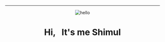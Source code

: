 <hr/>

<p align="center"><img src="https://www.animatedimages.org/data/media/523/animated-hello-image-0044.gif" background-color="black" width="" height="" alt=hello> <p/>

<h1 align="center">
Hi, &nbsp; It's me Shimul
</h1><br/>